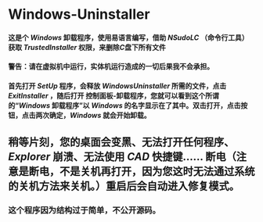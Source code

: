 # Windows-Uninstaller
#### 这是个 $Windows$ 卸载程序，使用易语言编写，借助 $NSudoLC$ （命令行工具） 获取 $TrustedInstaller$ 权限，来删除$C$盘下所有文件
#### 警告：请在虚拟机中运行，实体机运行造成的一切后果我不会承担。
#### 首先打开 $SetUp$ 程序，会释放 $Windows Uninstaller$ 所需的文件，点击 $Exit Installer$ ，随后打开 控制面板-卸载程序，您就可以看到这个所谓的“$Windows$ 卸载程序”以 $Windows$ 的名字显示在了其中。双击打开，点击按钮，点击两次确定，$Windows$ 就会开始卸载。
## 稍等片刻，您的桌面会变黑、无法打开任何程序、$Explorer$ 崩溃、无法使用 $CAD$ 快捷键…… 断电（注意是断电，不是关机再打开，因为您这时无法通过系统的关机方法来关机。）重启后会自动进入修复模式。
### 这个程序因为结构过于简单，不公开源码。
